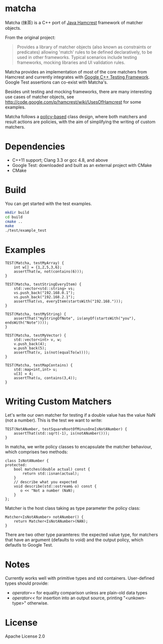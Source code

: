 matcha
======

Matcha (抹茶) is a C++ port of [Java Hamcrest](http://hamcrest.org/JavaHamcrest/) framework of matcher objects.

From the original project:
> Provides a library of matcher objects (also known as constraints or predicates) allowing 'match' rules to be defined declaratively, to be used in other frameworks. Typical scenarios include testing frameworks, mocking libraries and UI validation rules.

Matcha provides an implementation of most of the core matchers from Hamcrest and currently integrates with [Google C++ Testing Framework](https://code.google.com/p/googletest/). Google Test assertions can co-exist with Matcha's.

Besides unit testing and mocking frameworks, there are many interesting use cases of matcher objects, see http://code.google.com/p/hamcrest/wiki/UsesOfHamcrest for some examples.

Matcha follows a [policy-based](http://en.wikipedia.org/wiki/Policy-based_design) class design, where both matchers and result actions are policies, with the aim of simplifying the writing of custom matchers.

Dependencies
============
* C++11 support; Clang 3.3 or gcc 4.8, and above
* Google Test: downloaded and built as an external project with CMake
* CMake


Build
=====
You can get started with the test examples.

```sh
mkdir build
cd build
cmake ..
make
./test/example_test
```

Examples
========
```
TEST(Matcha, testMyArray) {
    int w[] = {1,2,5,3,6};
    assertThat(w, not(contains(6)));
}
```
```
TEST(Matcha, testStringEveryItem) {
    std::vector<std::string> vs;
    vs.push_back("192.168.0.1");
    vs.push_back("192.168.2.1");
    assertThat(vs, everyItem(startsWith("192.168.")));
}
```
```
TEST(Matcha, testMyString) {
    assertThat("myStringOfNote", is(anyOf(startsWith("you"), endsWith("Note"))));
}
```
```
TEST(Matcha, testMyVector) {
    std::vector<int> v, w;
    v.push_back(4);
    w.push_back(5);
    assertThat(v, is(not(equalTo(w))));
}
```
```
TEST(Matcha, testMapContains) {
    std::map<int,int> u;
    u[3] = 4;
    assertThat(u, contains(3,4));
}
```

Writing Custom Matchers
=======================

Let's write our own matcher for testing if a double value has the value NaN (not a number). This is the test we want to write:
```
TEST(NotANumber, testSquareRootOfMinusOneIsNotANumber) {
    assertThat(std::sqrt(-1), is(notANumber()));
}
```
In matcha, we write policy classes to encapsulate the matcher behaviour, which comprises two methods:
```
class IsNotANumber {
protected:
    bool matches(double actual) const {
        return std::isnan(actual);
    }
    // describe what you expected
    void describe(std::ostream& o) const {
       o << "Not a number (NaN);
    }
};
```
Matcher is the host class taking as type parameter the policy class:
```
Matcher<IsNotANumber> notANumber() {
    return Matcher<IsNotANumber>(NAN);
}
```
There are two other type paramteres: the expected value type, for matchers that have an argument (defaults to void) and the output policy, which defautls to Google Test.

Notes
=====
Currently works well with primitive types and std containers. User-defined types should provide:
- *operator==* for equality comparison unless are plain-old data types
- *operator<<* for insertion into an output source, printing "\<unkown-type\>" otherwise.

License
=======
Apache License 2.0
